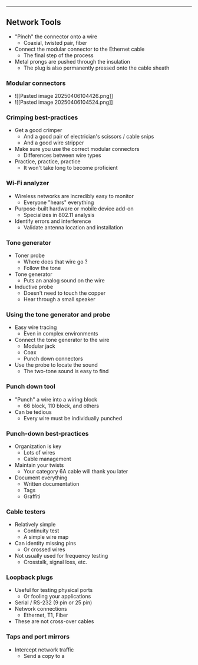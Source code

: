 
---

## Network Tools
- "Pinch" the connector onto a wire
	- Coaxial, twisted pair, fiber
- Connect the modular connector to the Ethernet cable
	- The final step of the process
- Metal prongs are pushed through the insulation
	- The plug is also permanently pressed onto the cable sheath

### Modular connectors
- ![[Pasted image 20250406104426.png]]
- ![[Pasted image 20250406104524.png]]

### Crimping best-practices
- Get a good crimper
	- And a good pair of electrician's scissors / cable snips
	- And a good wire stripper
- Make sure you use the correct modular connectors
	- Differences between wire types
- Practice, practice, practice
	- It won't take long to become proficient

### Wi-Fi analyzer
- Wireless networks are incredibly easy to monitor
	- Everyone "hears" everything
- Purpose-built hardware or mobile device add-on
	- Specializes in 802.11 analysis
- Identify errors and interference
	- Validate antenna location and installation

### Tone generator
- Toner probe
	- Where does that wire go ?
	- Follow the tone
- Tone generator
	- Puts an analog sound on the wire
- Inductive probe
	- Doesn't need to touch the copper
	- Hear through a small speaker

### Using the tone generator and probe
- Easy wire tracing
	- Even in complex environments
- Connect the tone generator to the wire
	- Modular jack
	- Coax
	- Punch down connectors
- Use the probe to locate the sound
	- The two-tone sound is easy to find

### Punch down tool
- "Punch" a wire into a wiring block 
	- 66 block, 110 block, and others
- Can be tedious
	- Every wire must be individually punched

### Punch-down best-practices
- Organization is key
	- Lots of wires
	- Cable management
- Maintain your twists
	- Your category 6A cable will thank you later
- Document everything
	- Written documentation
	- Tags
	- Graffiti

### Cable testers
- Relatively simple
	- Continuity test
	- A simple wire map
- Can identity missing pins
	- Or crossed wires
- Not usually used for frequency testing
	- Crosstalk, signal loss, etc.

### Loopback plugs
- Useful for testing physical ports
	- Or fooling your applications
- Serial / RS-232 (9 pin or 25 pin)
- Network connections
	- Ethernet, T1, Fiber
- These are not cross-over cables

### Taps and port mirrors
- Intercept network traffic
	- Send a copy to a 